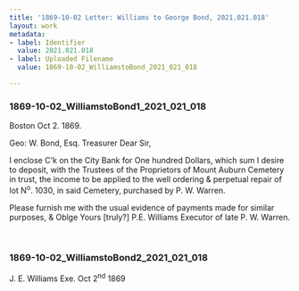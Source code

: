 ```yaml
---
title: '1869-10-02 Letter: Williams to George Bond, 2021.021.018'
layout: work
metadata:
- label: Identifier
  value: 2021.021.018
- label: Uploaded Filename
  value: 1869-10-02_WilliamstoBond_2021_021_018

---
```

<div class="pages">
<div id="page-1816966">
<h3><a name="page-1816966">1869-10-02_WilliamstoBond1_2021_021_018</a></h3>
<div class="page-content">
<p>Boston Oct 2. 1869.</p>
<p>Geo: W. Bond, Esq.<span class='line-break'> </span>Treasurer<span class='line-break'> </span>Dear Sir,</p>
<p>I enclose C'k on the City Bank for One hundred Dollars, which <span class='line-break'> </span>sum I desire to deposit, with the Trustees <span class='line-break'> </span>of the Proprietors of Mount Auburn Cemetery <span class='line-break'> </span>in trust, the income to be applied to the <span class='line-break'> </span>well ordering &amp; perpetual repair of lot<span class='line-break'> </span>N<sup>o</sup>. 1030, in said Cemetery, purchased by P. W. Warren.</p>
<p>Please furnish me with the usual evidence of payments made for <span class='line-break'> </span>similar purposes, &amp; Oblge Yours [truly?]<span class='line-break'> </span>P.E. Williams<span class='line-break'> </span>Executor of <span class='line-break'> </span>late P. W. Warren.</p>
</div>
</div>
<br />
<div id="page-1816967">
<h3><a name="page-1816967">1869-10-02_WilliamstoBond2_2021_021_018</a></h3>
<div class="page-content">
<p>J. E. Williams Exe.<span class='line-break'> </span>Oct 2<sup>nd</sup> 1869</p>
</div>
</div>
<br />
</div>
